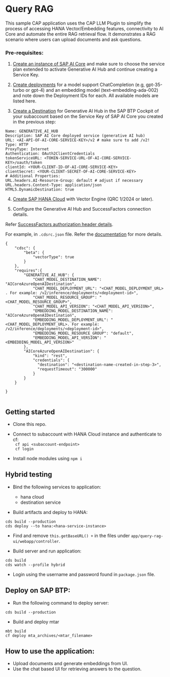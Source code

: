 #  Query RAG

This sample CAP application uses the CAP LLM Plugin to simplify the process of accessing HANA Vector/Embedding features, connectivity to AI Core and automate the entire RAG retrieval flow. It demonstrates a RAG scenario where users can upload documents and ask questions.


### Pre-requisites:
 
1. [Create an instance of SAP AI Core](https://help.sap.com/docs/sap-ai-core/sap-ai-core-service-guide/create-service-instance) and make sure to choose the service plan extended to activate Generative AI Hub and continue creating a Service Key.
 
2. [Create deployments](https://help.sap.com/docs/sap-ai-core/sap-ai-core-service-guide/create-deployment-for-generative-ai-model-in-sap-ai-core) for a model support ChatCompletion (e.g, gpt-35-turbo or gpt-4) and an embedding model (text-embedding-ada-002) and note down the Deployment IDs for each. All available models are listed here.
 
3. [Create a Destination](https://help.sap.com/docs/btp/sap-business-technology-platform/create-destination) for Generative AI Hub in the SAP BTP Cockpit of your subaccount based on the Service Key of SAP AI Core you created in the previous step:
 
```
Name: GENERATIVE_AI_HUB
Description: SAP AI Core deployed service (generative AI hub)
URL: <AI-API-OF-AI-CORE-SERVICE-KEY>/v2 # make sure to add /v2!
Type: HTTP
ProxyType: Internet
Authentication: OAuth2ClientCredentials
tokenServiceURL: <TOKEN-SERVICE-URL-OF-AI-CORE-SERVICE-KEY>/oauth/token
clientId: <YOUR-CLIENT-ID-OF-AI-CORE-SERVICE-KEY>
clientSecret: <YOUR-CLIENT-SECRET-OF-AI-CORE-SERVICE-KEY>
# Additional Properties:
URL.headers.AI-Resource-Group: default # adjust if necessary
URL.headers.Content-Type: application/json
HTML5.DynamicDestination: true
```
 
4. [Create SAP HANA Cloud](https://help.sap.com/docs/HANA_CLOUD_ALIBABA_CLOUD/683a53aec4fc408783bbb2dd8e47afeb/7d4071a49c204dfc9e542c5e47b53156.html) with Vector Engine (QRC 1/2024 or later).

 
5. Configure the Generative AI Hub and SuccessFactors connection details.

Refer [SuccessFactors authorization header details](https://help.sap.com/docs/SAP_SUCCESSFACTORS_PLATFORM/d599f15995d348a1b45ba5603e2aba9b/5c8bca0af1654b05a83193b2922dcee2.html).
 
For example, in `.cdsrc.json` file. Refer the [documentation](https://help.sap.com/docs/sap-ai-core/sap-ai-core-service-guide/create-deployment-for-generative-ai-model-in-sap-ai-core) for more details.
 
```
{
    "cdsc": {
        "beta": {
            "vectorType": true
        }
    },
    "requires":{
        "GENERATIVE_AI_HUB": {
            "CHAT_MODEL_DESTINATION_NAME": "AICoreAzureOpenAIDestination",
            "CHAT_MODEL_DEPLOYMENT_URL": "<CHAT_MODEL_DEPLOYMENT_URL> . For example: /v2/inference/deployments/<deployment-id>",
            "CHAT_MODEL_RESOURCE_GROUP": "<CHAT_MODEL_RESOURCE_GROUP>",
            "CHAT_MODEL_API_VERSION": "<CHAT_MODEL_API_VERSION>",
            "EMBEDDING_MODEL_DESTINATION_NAME": "AICoreAzureOpenAIDestination",
            "EMBEDDING_MODEL_DEPLOYMENT_URL": "<CHAT_MODEL_DEPLOYMENT_URL>. For example: /v2/inference/deployments/<deployment-id>",
            "EMBEDDING_MODEL_RESOURCE_GROUP": "default",
            "EMBEDDING_MODEL_API_VERSION": "<EMBEDDING_MODEL_API_VERSION>"
        },
        "AICoreAzureOpenAIDestination": {
            "kind": "rest",
            "credentials": {
              "destination": "<destination-name-created-in-step-3>",
              "requestTimeout": "300000"
            }
        }
    }
 
}
 
```

## Getting started

-   Clone this repo.      
-   Connect to subaccount with HANA Cloud instance and authenticate to cf:      
` cf api <subaccount-endpoint>`    
` cf login`   

- Install node modules using `npm i`

## Hybrid testing

- Bind the following services to application:
    - hana cloud
    - destination service

- Build artifacts and deploy to HANA:

`cds build --production`  
`cds deploy --to hana:<hana-service-instance>`  

- Find and remove `this.getBaseURL() +` in the files under `app/query-rag-ui/webapp/controller`.

- Build server and run application:

`cds build`  
`cds watch --profile hybrid`

- Login using the username and password found in `package.json` file.

## Deploy on SAP BTP:

- Run the following command to deploy server:

`cds build --production`

- Build and deploy mtar

```
mbt build
cf deploy mta_archives/<mtar_filename>
```

## How to use the application:

- Upload documents and generate embeddings from UI.
- Use the chat based UI for retrieving answers to the question.